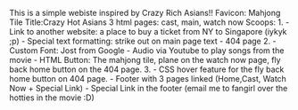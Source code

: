 This is a simple webiste inspired by Crazy Rich Asians!! 
Favicon: Mahjong Tile
Title:Crazy Hot Asians
3 html pages: cast, main, watch now
Scoops:
1. 
    - Link to another website: a place to buy a ticket from NY to Singapore (iykyk ;p)
    - Special text formatting: strike out on main page text
    - 404 page
2. 
    - Custom Font: Jost from Google
    - Audio via Youtube to play songs from the movie
    - HTML Button: The mahjong tile, plane on the watch now page, fly back home button on the 404 page.
3. 
    - CSS hover feature for the fly back home button on 404 page.
    - Footer with 3 pages linked (Home,Cast, Watch Now + Special Link)
    - Special Link in the footer (email me to fangirl over the hotties in the movie :D)